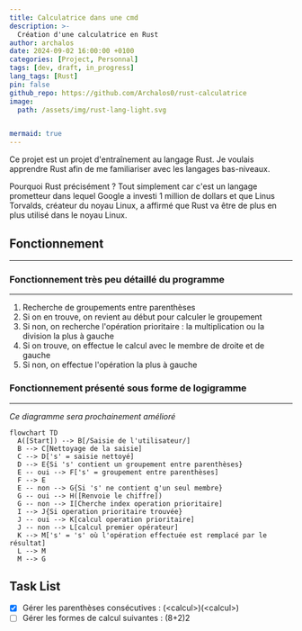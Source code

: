 ```yaml
---
title: Calculatrice dans une cmd
description: >-
  Création d'une calculatrice en Rust
author: archalos
date: 2024-09-02 16:00:00 +0100
categories: [Project, Personnal]
tags: [dev, draft, in_progress]
lang_tags: [Rust]
pin: false
github_repo: https://github.com/Archalos0/rust-calculatrice
image:
  path: /assets/img/rust-lang-light.svg


mermaid: true
---
```


Ce projet est un projet d'entraînement au langage Rust. Je voulais apprendre Rust afin de me familiariser avec les langages bas-niveaux.

Pourquoi Rust précisément ? Tout simplement car c'est un langage prometteur dans lequel Google a investi 1 million de dollars et que Linus Torvalds, créateur du noyau Linux, a affirmé que Rust va être de plus en plus utilisé dans le noyau Linux.

## Fonctionnement
***

### Fonctionnement très peu détaillé du programme
***

1. Recherche de groupements entre parenthèses
2. Si on en trouve, on revient au début pour calculer le groupement
3. Si non, on recherche l'opération prioritaire : la multiplication ou la division la plus à gauche
4. Si on trouve, on effectue le calcul avec le membre de droite et de gauche
5. Si non, on effectue l'opération la plus à gauche

### Fonctionnement présenté sous forme de logigramme
***

*Ce diagramme sera prochainement amélioré*
``` mermaid
flowchart TD
  A([Start]) --> B[/Saisie de l'utilisateur/]
  B --> C[Nettoyage de la saisie]
  C --> D['s' = saisie nettoyé]
  D --> E{Si 's' contient un groupement entre parenthèses}
  E -- oui --> F['s' = groupement entre parenthèses]
  F --> E
  E -- non --> G{Si 's' ne contient q'un seul membre} 
  G -- oui --> H([Renvoie le chiffre])
  G -- non --> I[Cherche index operation prioritaire]
  I --> J{Si operation prioritaire trouvée}
  J -- oui --> K[calcul operation prioritaire]
  J -- non --> L[calcul premier opérateur]
  K --> M['s' = 's' où l'opération effectuée est remplacé par le résultat]
  L --> M
  M --> G
```



## Task List

- [x] Gérer les parenthèses consécutives : (\<calcul\>)(\<calcul\>)
- [ ] Gérer les formes de calcul suivantes : (8+2)2
